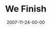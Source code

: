 ---
layout: message
category: message
series: "Context"
title: "We Finish"
date: 2007-11-24-00-00
message_id: 470
audio: "http://s3.amazonaws.com/crossroads-media/media/legacy/mp3/Context_03_We_Finish_11_25_07_Brian_Tome.mp3"
audio-duration: "44:42"
explicit: false
---